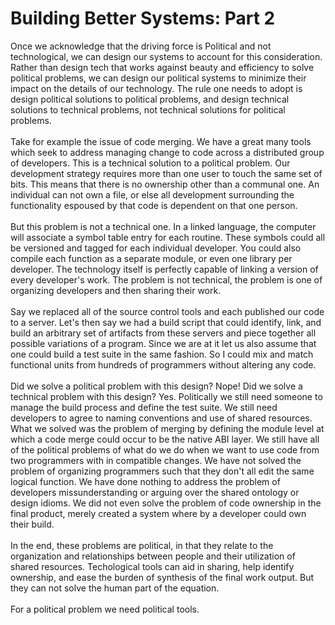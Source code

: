 Building Better Systems: Part 2
===============================

Once we acknowledge that the driving force is Political and not technological, we can design our systems to account for this consideration. Rather than design tech that works against beauty and efficiency to solve political problems, we can design our political systems to minimize their impact on the details of our technology. The rule one needs to adopt is design political solutions to political problems, and design technical solutions to technical problems, not technical solutions for political problems. <br /><br />Take for example the issue of code merging. We have a great many tools which seek to address managing change to code across a distributed group of developers. This is a technical solution to a political problem. Our development strategy requires more than one user to touch the same set of bits.  This means that there is no ownership other than a communal one. An individual can not own a file, or else all development surrounding the functionality espoused by that code is dependent on that one person. <br /><br />But this problem is not a technical one. In a linked language, the computer will associate a symbol table entry for each routine. These symbols could all be versioned and tagged for each individual developer. You could also compile each function as a separate module, or even one library per developer. The technology itself is perfectly capable of linking a version of every developer&#39;s work. The problem is not technical, the problem is one of organizing developers and then sharing their work. <br /><br />Say we replaced all of the source control tools and each published our code to a server. Let&#39;s then say we had a build script that could identify, link, and build an arbitrary set of artifacts from these servers and piece together all possible variations of a program. Since we are at it let us also assume that one could build a test suite in the same fashion. So I could mix and match functional units from hundreds of programmers without altering any code. <br /><br />Did we solve a political problem with this design? Nope!  Did we solve a technical problem with this design?  Yes. Politically we still need someone to manage the build process and define the test suite. We still need developers to agree to naming conventions and use of shared resources. What we solved was the problem of merging by defining the module level at which a code merge could occur to be the native ABI layer. We still have all of the political problems of what do we do when we want to use code from two programmers with in compatible changes. We have not solved the problem of organizing programmers such that they don&#39;t all edit the same logical function. We have done nothing to address the problem of developers missunderstanding or arguing over the shared ontology or design idioms. We did not even solve the problem of code ownership in the final product, merely created a system where by a developer could own their build. <br /><br />In the end, these problems are political, in that they relate to the organization and relationships between people and their utilization of shared resources. Techological tools can aid in sharing, help identify ownership, and ease the burden of synthesis of the final work output. But they can not solve the human part of the equation. <br /><br />For a political problem we need political tools.